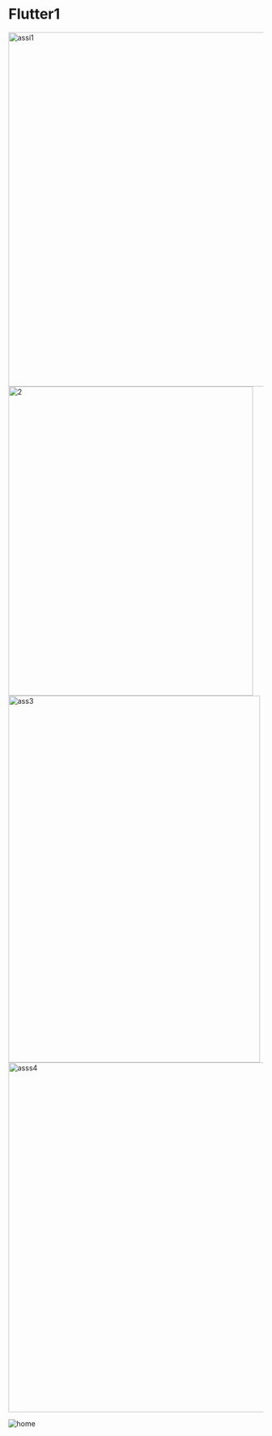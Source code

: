 # Flutter1


<img width="548" height="699" alt="assi1" src="https://github.com/user-attachments/assets/5b6a6b48-7e6b-4b29-b1f7-d2dd1aaec656" />

<img width="483" height="610" alt="2" src="https://github.com/user-attachments/assets/d34c4ac9-44a8-4ada-a891-308e56c392e7" />

<img width="497" height="724" alt="ass3" src="https://github.com/user-attachments/assets/1ccde57b-926d-4f2a-a378-5d900d374d67" />

<img width="555" height="690" alt="asss4" src="https://github.com/user-attachments/assets/e3239f68-70c9-48fb-b53e-ebf80bade59c" />

![home](https://github.com/user-attachments/assets/7a3db168-1a09-4ca1-a8d9-fa109b76f145)
